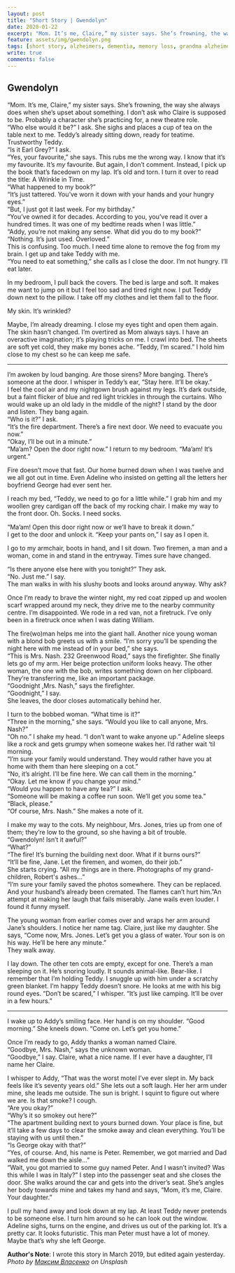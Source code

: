 ```yaml
---
layout: post
title: "Short Story | Gwendolyn"
date: 2020-01-22
excerpt: "Mom. It’s me, Claire,” my sister says. She’s frowning, the way she always does when she’s upset about something."
feature: assets/img/gwendolyn.png
tags: [short story, alzheimers, dementia, memory loss, grandma alzheimers, teddy bear for adults]
write: true
comments: false
---
```

## Gwendolyn

“Mom. It’s me, Claire,” my sister says. She’s frowning, the way she always does when she’s upset about something. I don’t ask who Claire is supposed to be. Probably a character she’s practicing for, a new theatre role.  
“Who else would it be?” I ask. She sighs and places a cup of tea on the table next to me. Teddy’s already sitting down, ready for teatime. Trustworthy Teddy.  
“Is it Earl Grey?” I ask.  
“Yes, your favourite,” she says. This rubs me the wrong way. I know that it’s my favourite. It’s *my* favourite. But again, I don’t comment. Instead, I pick up the book that’s facedown on my lap. It’s old and torn. I turn it over to read the title: A Wrinkle in Time.  
“What happened to my book?”  
“It’s just tattered. You’ve worn it down with your hands and your hungry eyes.”  
“But, I just got it last week. For my birthday.”  
“You’ve owned it for decades. According to you, you’ve read it over a hundred times. It was one of my bedtime reads when I was little.”  
“Addy, you’re not making any sense. What did you do to my book?”  
“Nothing. It’s just used. Overloved.”  
This is confusing. Too much. I need time alone to remove the fog from my brain. I get up and take Teddy with me.  
“You need to eat something,” she calls as I close the door. I’m not hungry. I’ll eat later.  


In my bedroom, I pull back the covers. The bed is large and soft. It makes me want to jump on it but I feel too sad and tired right now. I put Teddy down next to the pillow. I take off my clothes and let them fall to the floor.  

My skin. It’s wrinkled?   

Maybe, I’m already dreaming. I close my eyes tight and open them again. The skin hasn’t changed. I’m overtired as Mom always says. I have an overactive imagination; it’s playing tricks on me. I crawl into bed. The sheets are soft yet cold, they make my bones ache. “Teddy, I’m scared.” I hold him close to my chest so he can keep me safe.  

***

I’m awoken by loud banging. Are those sirens? More banging. There’s someone at the door. I whisper in Teddy’s ear, “Stay here. It’ll be okay.”  
I feel the cool air and my nightgown brush against my legs. It’s dark outside, but a faint flicker of blue and red light trickles in through the curtains. Who would wake up an old lady in the middle of the night? I stand by the door and listen. They bang again.  
“Who is it?” I ask.  
“It’s the fire department. There’s a fire next door. We need to evacuate you now.”  
“Okay, I’ll be out in a minute.”  
“Ma’am? Open the door right now.” I return to my bedroom. “Ma’am! It’s urgent.”  

Fire doesn’t move that fast. Our home burned down when I was twelve and we all got out in time. Even Adeline who insisted on getting all the letters her boyfriend George had ever sent her.  

I reach my bed, “Teddy, we need to go for a little while.” I grab him and my woollen grey cardigan off the back of my rocking chair. I make my way to the front door. Oh. Socks. I need socks.  

“Ma’am! Open this door right now or we’ll have to break it down.”  
I get to the door and unlock it. “Keep your pants on,” I say as I open it.  

I go to my armchair, boots in hand, and I sit down. Two firemen, a man and a woman, come in and stand in the entryway. Times sure have changed.  

“Is there anyone else here with you tonight?” They ask.  
“No. Just me.” I say.  
The man walks in with his slushy boots and looks around anyway. Why ask?  

Once I’m ready to brave the winter night, my red coat zipped up and woolen scarf wrapped around my neck, they drive me to the nearby community centre. I’m disappointed. We rode in a red van, not a firetruck. I’ve only been in a firetruck once when I was dating William.  

The fire(wo)man helps me into the giant hall. Another nice young woman with a blond bob greets us with a smile. “I’m sorry you’ll be spending the night here with me instead of in your bed,” she says.  
“This is Mrs. Nash. 232 Greenwood Road,” says the firefighter. She finally lets go of my arm. Her beige protection uniform looks heavy. The other woman, the one with the bob, writes something down on her clipboard. They’re transferring me, like an important package.  
“Goodnight ,Mrs. Nash,” says the firefighter.  
“Goodnight,” I say.  
She leaves, the door closes automatically behind her.  

I turn to the bobbed woman. “What time is it?”  
“Three in the morning,” she says. “Would you like to call anyone, Mrs. Nash?”  
“Oh no.” I shake my head. “I don’t want to wake anyone up.” Adeline sleeps like a rock and gets grumpy when someone wakes her. I’d rather wait ‘til morning.  
“I’m sure your family would understand. They would rather have you at home with them than here sleeping on a cot.”  
“No, it’s alright. I’ll be fine here. We can call them in the morning.”  
“Okay. Let me know if you change your mind.”  
“Would you happen to have any tea?” I ask.  
“Someone will be making a coffee run soon. We’ll get you some tea.”  
“Black, please.”  
“Of course, Mrs. Nash.” She makes a note of it.  

I make my way to the cots. My neighbour, Mrs. Jones, tries up from one of them; they’re low to the ground, so she having a bit of trouble.  
“Gwendolyn! Isn’t it awful?”  
“What?”   
“The fire! It’s burning the building next door. What if it burns ours?”  
“It’ll be fine, Jane. Let the firemen, and women, do their job.”  
She starts crying. “All my things are in there. Photographs of my grand-children, Robert's ashes...”  
“I’m sure your family saved the photos somewhere. They can be replaced. And your husband’s already been cremated. The flames can’t hurt him.”An attempt at making her laugh that fails miserably. Jane wails even louder. I found it funny myself.  

The young woman from earlier comes over and wraps her arm around Jane’s shoulders. I notice her name tag. Claire, just like my daughter. She says, “Come now, Mrs. Jones. Let’s get you a glass of water. Your son is on his way. He’ll be here any minute.”  
They walk away.  

I lay down. The other ten cots are empty, except for one. There’s a man sleeping on it. He’s snoring loudly. It sounds animal-like. Bear-like. I remember that I’m holding Teddy. I snuggle up with him under a scratchy green blanket. I’m happy Teddy doesn’t snore. He looks at me with his big round eyes. “Don’t be scared,” I whisper. “It’s just like camping. It’ll be over in a few hours.”  

***

I wake up to Addy’s smiling face. Her hand is on my shoulder. “Good morning.” She kneels down. “Come on. Let’s get you home.”  

Once I’m ready to go, Addy thanks a woman named Claire.  
“Goodbye, Mrs. Nash,” says the unknown woman.  
“Goodbye,” I say. Claire, what a nice name. If I ever have a daughter, I’ll name her Claire.  

I whisper to Addy, “That was the worst motel I’ve ever slept in. My back feels like it’s seventy years old.” She lets out a soft laugh. Her her arm under mine, she leads me outside. The sun is bright. I squint to figure out where we are. Is that smoke? I cough.  
“Are you okay?”  
“Why’s it so smokey out here?”  
“The apartment building next to yours burned down. Your place is fine, but it’ll take a few days to clear the smoke away and clean everything. You’ll be staying with us until then.”  
“Is George okay with that?”  
“Yes, of course. And, his name is Peter. Remember, we got married and Dad walked me down the aisle...”  
“Wait, you got married to some guy named Peter. And I wasn’t invited? Was this while I was in Italy?” I step into the passenger seat and she closes the door. She walks around the car and gets into the driver’s seat. She’s angles her body towards mine and takes my hand and says, “Mom, it’s me, Claire. Your daughter.”  

I pull my hand away and look down at my lap. At least Teddy never pretends to be someone else. I turn him around so he can look out the window. Adeline sighs, turns on the engine, and drives us out of the parking lot. It’s a pretty car. It looks futuristic. This man Peter must have a lot of money. Maybe that’s why she left George.  


**Author's Note**: I wrote this story in March 2019, but edited again yesterday.  
*Photo by <a target="_blank" href="https://unsplash.com/@maksymvlasenko">Максим Власенко</a> on Unsplash*
